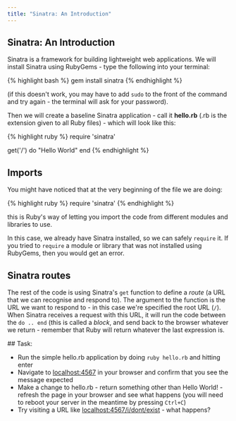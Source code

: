 ```yaml
---
title: "Sinatra: An Introduction"
---
```


## Sinatra: An Introduction

Sinatra is a framework for building lightweight web applications. We will install Sinatra using RubyGems - type the following into your terminal:

{% highlight bash %}
gem install sinatra
{% endhighlight %}

(if this doesn't work, you may have to add `sudo` to the front of the command and try again - the terminal will ask for your password).

Then we will create a baseline Sinatra application - call it **hello.rb** (.rb is the extension given to all Ruby files) - which will look like this:

{% highlight ruby %}
require 'sinatra'

get('/') do
  "Hello World"
end
{% endhighlight %}

## Imports

You might have noticed that at the very beginning of the file we are doing:

{% highlight ruby %}
require 'sinatra'
{% endhighlight %}

this is Ruby's way of letting you import the code from different modules and libraries to use.

In this case, we already have Sinatra installed, so we can safely `require` it. If you tried to `require` a module or library that was not installed using RubyGems, then you would get an error.

## Sinatra routes

The rest of the code is using Sinatra's `get` function to define a *route* (a URL that we can recognise and respond to). The argument to the function is the URL we want to respond to - in this case we're specified the root URL (`/`). When Sinatra receives a request with this URL, it will run the code between the `do .. end` (this is called a *block*, and send back to the browser whatever we return - remember that Ruby will return whatever the last expression is.

<div class="task" markdown="1">
## Task:

- Run the simple hello.rb application by doing `ruby hello.rb` and hitting enter
- Navigate to [localhost:4567](http://localhost:4567) in your browser and confirm that you see the message expected
- Make a change to hello.rb - return something other than Hello World! - refresh the page in your browser and see what happens (you will need to reboot your server in the meantime by pressing `Ctrl+C`)
- Try visiting a URL like [localhost:4567/i/dont/exist](http://localhost:4567/i/dont/exist) - what happens?
</div>
